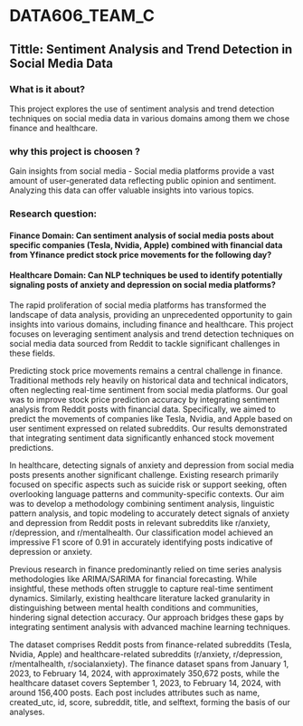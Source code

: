 # DATA606_TEAM_C
## Tittle: Sentiment Analysis and Trend Detection in Social Media Data


### What is it about? ​

This project explores the use of sentiment analysis and trend detection techniques on social media data in various domains among them we chose finance and healthcare.

### why this project is choosen ?

Gain insights from social media - Social media platforms provide a vast amount of user-generated data reflecting public opinion and sentiment. Analyzing this data can offer valuable insights into various topics.​

### Research question: ​

#### Finance Domain: Can sentiment analysis of social media posts about specific companies (Tesla, Nvidia, Apple) combined with financial data from Yfinance predict stock price movements for the following day?​

#### Healthcare Domain: Can NLP techniques be used to identify potentially signaling posts of anxiety and depression on social media platforms?​

The rapid proliferation of social media platforms has transformed the landscape of data analysis, providing an unprecedented opportunity to gain insights into various domains, including finance and healthcare. This project focuses on leveraging sentiment analysis and trend detection techniques on social media data sourced from Reddit to tackle significant challenges in these fields.

Predicting stock price movements remains a central challenge in finance. Traditional methods rely heavily on historical data and technical indicators, often neglecting real-time sentiment from social media platforms. Our goal was to improve stock price prediction accuracy by integrating sentiment analysis from Reddit posts with financial data. Specifically, we aimed to predict the movements of companies like Tesla, Nvidia, and Apple based on user sentiment expressed on related subreddits. Our results demonstrated that integrating sentiment data significantly enhanced stock movement predictions.

In healthcare, detecting signals of anxiety and depression from social media posts presents another significant challenge. Existing research primarily focused on specific aspects such as suicide risk or support seeking, often overlooking language patterns and community-specific contexts. Our aim was to develop a methodology combining sentiment analysis, linguistic pattern analysis, and topic modeling to accurately detect signals of anxiety and depression from Reddit posts in relevant subreddits like r/anxiety, r/depression, and r/mentalhealth. Our classification model achieved an impressive F1 score of 0.91 in accurately identifying posts indicative of depression or anxiety.

Previous research in finance predominantly relied on time series analysis methodologies like ARIMA/SARIMA for financial forecasting. While insightful, these methods often struggle to capture real-time sentiment dynamics. Similarly, existing healthcare literature lacked granularity in distinguishing between mental health conditions and communities, hindering signal detection accuracy. Our approach bridges these gaps by integrating sentiment analysis with advanced machine learning techniques.

The dataset comprises Reddit posts from finance-related subreddits (Tesla, Nvidia, Apple) and healthcare-related subreddits (r/anxiety, r/depression, r/mentalhealth, r/socialanxiety). The finance dataset spans from January 1, 2023, to February 14, 2024, with approximately 350,672 posts, while the healthcare dataset covers September 1, 2023, to February 14, 2024, with around 156,400 posts. Each post includes attributes such as name, created_utc, id, score, subreddit, title, and selftext, forming the basis of our analyses.
